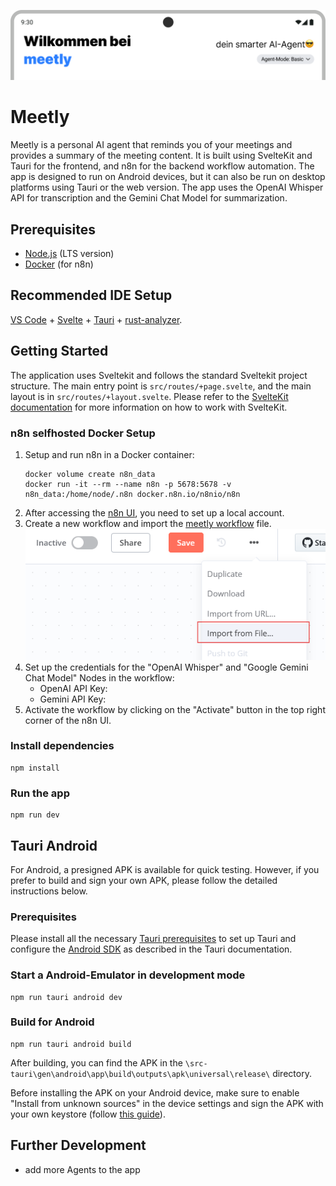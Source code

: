 ![banner](./static/banner.png)
# Meetly
Meetly is a personal AI agent that reminds you of your meetings and provides a summary of the meeting content. It is built using SvelteKit and Tauri for the frontend, and n8n for the backend workflow automation. The app is designed to run on Android devices, but it can also be run on desktop platforms using Tauri or the web version. The app uses the OpenAI Whisper API for transcription and the Gemini Chat Model for summarization.

## Prerequisites
- [Node.js](https://nodejs.org/en/download/) (LTS version)
- [Docker](https://docs.docker.com/get-docker/) (for n8n)

## Recommended IDE Setup
[VS Code](https://code.visualstudio.com/) + [Svelte](https://marketplace.visualstudio.com/items?itemName=svelte.svelte-vscode) + [Tauri](https://marketplace.visualstudio.com/items?itemName=tauri-apps.tauri-vscode) + [rust-analyzer](https://marketplace.visualstudio.com/items?itemName=rust-lang.rust-analyzer).

## Getting Started
The application uses Sveltekit and follows the standard Sveltekit project structure. The main entry point is `src/routes/+page.svelte`, and the main layout is in `src/routes/+layout.svelte`. Please refer to the [SvelteKit documentation](https://kit.svelte.dev/docs/introduction) for more information on how to work with SvelteKit.

### n8n selfhosted Docker Setup
1. Setup and run n8n in a Docker container:
    ```shell
    docker volume create n8n_data
    docker run -it --rm --name n8n -p 5678:5678 -v n8n_data:/home/node/.n8n docker.n8n.io/n8nio/n8n
    ```
2. After accessing the [n8n UI](https://localhost:5678), you need to set up a local account.
3. Create a new workflow and import the [meetly workflow](./meetly-n8n.json) file.
    ![where to find the import button](./static/n8n_import.png)
4. Set up the credentials for the "OpenAI Whisper" and "Google Gemini Chat Model" Nodes in the workflow:
   - OpenAI API Key:
   - Gemini API Key:
5. Activate the workflow by clicking on the "Activate" button in the top right corner of the n8n UI.

### Install dependencies
```shell
npm install
```

### Run the app
```shell
npm run dev
```

## Tauri Android
For Android, a presigned APK is available for quick testing. However, if you prefer to build and sign your own APK, please follow the detailed instructions below.

### Prerequisites
Please install all the necessary [Tauri prerequisites](https://v2.tauri.app/start/prerequisites/) to set up Tauri and configure the [Android SDK](https://v2.tauri.app/start/prerequisites/#android) as described in the Tauri documentation. 

### Start a Android-Emulator in development mode
```shell
npm run tauri android dev
```

### Build for Android
```shell
npm run tauri android build
```
After building, you can find the APK in the `\src-tauri\gen\android\app\build\outputs\apk\universal\release\` directory.

Before installing the APK on your Android device, make sure to enable "Install from unknown sources" in the device settings and sign the APK with your own keystore (follow [this guide](https://randombits.dev/articles/android/signing-with-cmd)).


## Further Development
- add more Agents to the app